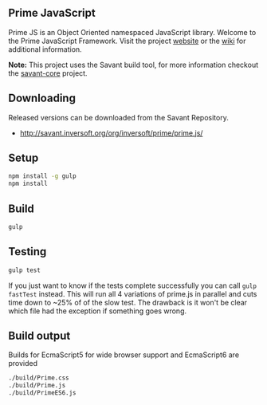 ## Prime JavaScript

Prime JS is an Object Oriented namespaced JavaScript library.
Welcome to the Prime JavaScript Framework. Visit the project [website](http://inversoft.github.io/prime.js) or the [wiki](https://github.com/inversoft/prime.js/wiki) for additional information.

**Note:** This project uses the Savant build tool, for more information checkout the [savant-core](https://github.com/inversoft/savant-core) project.

## Downloading
Released versions can be downloaded from the Savant Repository.
 
 * http://savant.inversoft.org/org/inversoft/prime/prime.js/

## Setup
```bash
npm install -g gulp
npm install
```

## Build
```bash
gulp
```

## Testing

```bash
gulp test
```

If you just want to know if the tests complete successfully you can call `gulp fastTest` instead.
This will run all 4 variations of prime.js in parallel and cuts time down to ~25% of of the slow test.
The drawback is it won't be clear which file had the exception if something goes wrong.


## Build output

Builds for EcmaScript5 for wide browser support and EcmaScript6 are provided

```bash
./build/Prime.css
./build/Prime.js
./build/PrimeES6.js
```